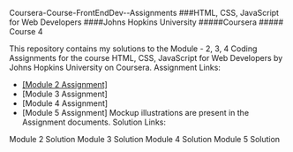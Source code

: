 Coursera-Course-FrontEndDev--Assignments
###HTML, CSS, JavaScript for Web Developers ####Johns Hopkins University #####Coursera ##### Course 4

This repository contains my solutions to the Module - 2, 3, 4 Coding Assignments for the course HTML, CSS, JavaScript for Web Developers by Johns Hopkins University on Coursera. 
Assignment Links: 
- <a href="https://docs.google.com/document/d/1SJp2oy2vccfEgcIVc6qmx1No1atGzBGr0vsPbxxqi_0/edit#" target="_blank" title="Coursera Course Module 2 Assignment">[Module 2 Assignment]</a>
- [Module 3 Assignment]
- [Module 4 Assignment]
- [Module 5 Assignment]
Mockup illustrations are present in the Assignment documents. 
Solution Links: 

Module 2 Solution 
Module 3 Solution 
Module 4 Solution 
Module 5 Solution 
